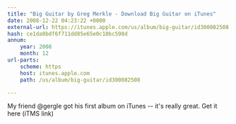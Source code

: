 ```yaml
---
title: "Big Guitar by Greg Merkle - Download Big Guitar on iTunes"
date: 2008-12-22 04:23:22 +0000
external-url: https://itunes.apple.com/us/album/big-guitar/id300082508
hash: ce1da0bdf6f711dd85e65e0c10bc598d
annum:
    year: 2008
    month: 12
url-parts:
    scheme: https
    host: itunes.apple.com
    path: /us/album/big-guitar/id300082508

---
```


My friend @gergle got his first album on iTunes -- it's really great. Get it here (iTMS link)
